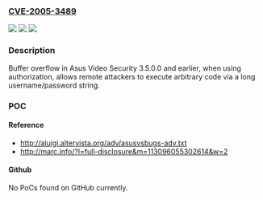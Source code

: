 ### [CVE-2005-3489](https://cve.mitre.org/cgi-bin/cvename.cgi?name=CVE-2005-3489)
![](https://img.shields.io/static/v1?label=Product&message=n%2Fa&color=blue)
![](https://img.shields.io/static/v1?label=Version&message=n%2Fa&color=blue)
![](https://img.shields.io/static/v1?label=Vulnerability&message=n%2Fa&color=brighgreen)

### Description

Buffer overflow in Asus Video Security 3.5.0.0 and earlier, when using authorization, allows remote attackers to execute arbitrary code via a long username/password string.

### POC

#### Reference
- http://aluigi.altervista.org/adv/asusvsbugs-adv.txt
- http://marc.info/?l=full-disclosure&m=113096055302614&w=2

#### Github
No PoCs found on GitHub currently.


